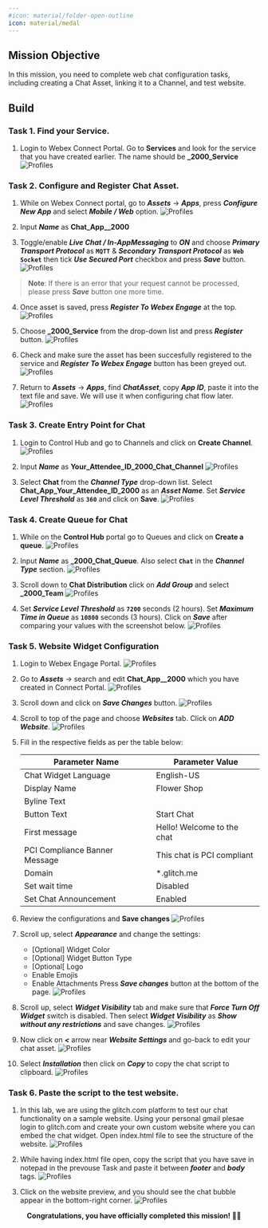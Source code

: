 ```yaml
---
#icon: material/folder-open-outline
icon: material/medal
---
```



## Mission Objective

In this mission, you need to complete web chat configuration tasks, including creating a Chat Asset, linking it to a Channel, and test website.
## Build

### Task 1. Find your Service.
1. Login to Webex Connect Portal.
Go to **Services** and look for the service that you have created earlier. The name should be **<copy><w class="attendee"></w>_2000_Service</copy>**
   ![Profiles](../graphics/Lab1_AI_Agent/4.1.png)

### Task 2. Configure and Register Chat Asset.

1. While on Webex Connect portal, go to ***Assets*** -> ***Apps***, press ***Configure New App*** and select ***Mobile / Web*** option.
   ![Profiles](../graphics/Lab1_AI_Agent/4.2.png)


2.  Input ***Name*** as **<copy>Chat_App_<w class="attendee"></w>_2000</copy>**

3.  Toggle/enable ***Live Chat / In-AppMessaging*** to ***ON*** and choose ***Primary Transport Protocol*** as **`MQTT`** & ***Secondary Transport Protocol*** as **`Web Socket`** then tick ***Use Secured Port*** checkbox and press ***Save*** button.
   ![Profiles](../graphics/Lab1_AI_Agent/4.3.png)
>**Note**: If there is an error that your request cannot be processed, please press ***Save*** button one more time.



4.  Once asset is saved, press ***Register To Webex Engage*** at the top. 
   ![Profiles](../graphics/Lab1_AI_Agent/4.4.png)

5. Choose **<copy><w class="attendee"></w>_2000_Service</copy>** from the drop-down list and press ***Register*** button.
   ![Profiles](../graphics/Lab1_AI_Agent/4.5.png)

6.  Check and make sure the asset has been succesfully registered to the service and  ***Register To Webex Engage*** button has been greyed out.
   ![Profiles](../graphics/Lab1_AI_Agent/4.6.png)


7.  Return to ***Assets*** -> ***Apps***, find ***ChatAsset***, copy ***App ID***, paste it into the text file and save. We will use it when configuring chat flow later.
   ![Profiles](../graphics/Lab1_AI_Agent/4.7.png)


### Task 3. Create Entry Point for Chat

1. Login to Control Hub and go to Channels and click on **Create Channel**.
   ![Profiles](../graphics/Lab1_AI_Agent/4.8.png)


2.  Input ***Name*** as **<span class="attendee-id-container"><span class="attendee-id-placeholder" data-suffix="_2000_Chat_Channel">Your_Attendee_ID</span>_2000_Chat_Channel<span   class="copy" title="Click to copy!"></span></span>**
   ![Profiles](../graphics/Lab1_AI_Agent/4.9.png)

3. Select **Chat** from the ***Channel Type*** drop-down list. Select **Chat_App_<span class="attendee-id-placeholder">Your_Attendee_ID</span>_2000** as an ***Asset Name***. Set ***Service Level Threshold*** as **`360`** and click on **Save**.
   ![Profiles](../graphics/Lab1_AI_Agent/4.10.png)




### Task 4. Create Queue for Chat

1.  While on the **Control Hub** portal go to Queues and click on **Create a queue**.
   ![Profiles](../graphics/Lab1_AI_Agent/4.11.png)



2. Input ***Name*** as **<copy><w class="attendee"></w>_2000_Chat_Queue</copy>**. Also select **`Chat`** in the ***Channel Type*** section.
   ![Profiles](../graphics/Lab1_AI_Agent/4.12.png)

3. Scroll down to **Chat Distribution** click on ***Add Group*** and select **<copy><w class="attendee"></w>_2000_Team</copy>**
   ![Profiles](../graphics/Lab1_AI_Agent/4.13.gif)

4. Set ***Service Level Threshold*** as **`7200`** seconds (2 hours). Set ***Maximum Time in Queue*** as **`10800`** seconds (3 hours). Click on ***Save*** after comparing your values with the screenshot below.
   ![Profiles](../graphics/Lab1_AI_Agent/4.14.png)


### Task 5. Website Widget Configuration

1.  Login to Webex Engage Portal.
   ![Profiles](../graphics/Lab1_AI_Agent/4.15.gif)


2.  Go to ***Assets*** -> search and edit **<copy>Chat_App_<w class="attendee"></w>_2000</copy>** which you have created in Connect Portal.
   ![Profiles](../graphics/Lab1_AI_Agent/4.16.gif)


3. Scroll down and click on ***Save Changes*** button.
   ![Profiles](../graphics/Lab1_AI_Agent/4.17.gif)

4.  Scroll to top of the page and choose ***Websites*** tab. Click on ***ADD Website***.
   ![Profiles](../graphics/Lab1_AI_Agent/4.18.gif)


5.  Fill in the respective fields as per the table below:

    | **Parameter Name**                | **Parameter Value**            |
    | ----------------------------- | -------------------------- |
    | Chat Widget Language          | English-US                 |
    | Display Name                  | Flower Shop                |
    | Byline Text                   |                            |
    | Button Text                   | Start Chat                 |
    | First message                 | Hello! Welcome to the chat |
    | PCI Compliance Banner Message | This chat is PCI compliant |
    | Domain                        | *.glitch.me                |
    | Set wait time                 | Disabled                   |
    | Set Chat Announcement         | Enabled                    | 


6. Review the configurations and **Save changes**
   ![Profiles](../graphics/Lab1_AI_Agent/4.19.gif)


7.  Scroll up, select ***Appearance*** and change the settings:
	- \[Optional\] Widget Color
	- \[Optional\] Widget Button Type
	- \[Optional\[ Logo
	- Enable Emojis
	- Enable Attachments
  Press ***Save changes*** button at the bottom of the page.
     ![Profiles](../graphics/Lab1_AI_Agent/4.20.gif)


 
8.  Scroll up, select ***Widget Visibility*** tab and make sure that ***Force Turn Off Widget*** switch is disabled.  Then select ***Widget Visibility*** as ***Show without any restrictions*** and save changes.
     ![Profiles](../graphics/Lab1_AI_Agent/4.21.gif)



9.  Now click on ***<*** arrow near ***Website Settings*** and go-back to edit your chat asset.
     ![Profiles](../graphics/Lab1_AI_Agent/4.22.gif)



10. Select ***Installation*** then click on ***Copy*** to copy the chat script to clipboard.
     ![Profiles](../graphics/Lab1_AI_Agent/4.23.gif)


### Task 6. Paste the script to the test website. 

1. In this lab, we are using the glitch.com platform to test our chat functionality on a sample website. Using your personal gmail plesae login to glitch.com and create your own custom website where you can embed the chat widget. Open index.html file to see the structure of the website. 
     ![Profiles](../graphics/Lab1_AI_Agent/4.45.gif)

2. While having index.html file open, copy the script that you have save in notepad in the prevouse Task and paste it between ***footer*** and ***body*** tags. 
     ![Profiles](../graphics/Lab1_AI_Agent/4.25.gif)

4. Click on the website preview, and you should see the chat bubble appear in the bottom-right corner.
     ![Profiles](../graphics/Lab1_AI_Agent/4.26.gif)

<p style="text-align:center"><strong>Congratulations, you have officially completed this mission! 🎉🎉 </strong></p>


